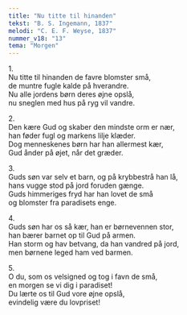 ```yaml
---
title: "Nu titte til hinanden"
tekst: "B. S. Ingemann, 1837"
melodi: "C. E. F. Weyse, 1837"
nummer_v18: "13"
tema: "Morgen"
---
```


1\.\
Nu titte til hinanden de favre blomster små,\
de muntre fugle kalde på hverandre.\
Nu alle jordens børn deres øjne opslå,\
nu sneglen med hus på ryg vil vandre.

2\.\
Den kære Gud og skaber den mindste orm er nær,\
han føder fugl og markens lilje klæder.\
Dog menneskenes børn har han allermest kær,\
Gud ånder på øjet, når det græder.

3\.\
Guds søn var selv et barn, og på krybbestrå han lå,\
hans vugge stod på jord foruden gænge.\
Guds himmeriges fryd har han lovet de små\
og blomster fra paradisets enge.

4\.\
Guds søn har os så kær, han er børnevennen stor,\
han bærer barnet op til Gud på armen.\
Han storm og hav betvang, da han vandred på jord,\
men børnene leged ham ved barmen.

5\.\
O du, som os velsigned og tog i favn de små,\
en morgen se vi dig i paradiset!\
Du lærte os til Gud vore øjne opslå,\
evindelig være du lovpriset!